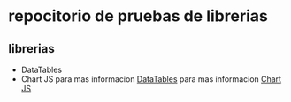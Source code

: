 # repocitorio de pruebas de librerias
## librerias
- DataTables
- Chart JS
para mas informacion [DataTables](https://datatables.net/)
para mas informacion [Chart JS](https://www.chartjs.org/)